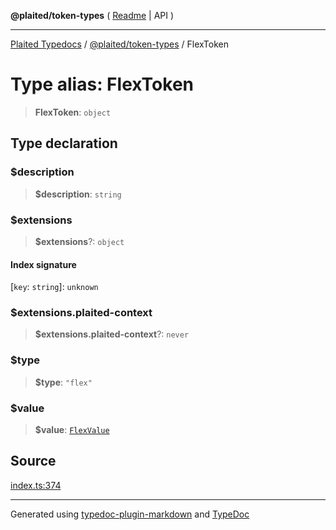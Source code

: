 **@plaited/token-types** ( [Readme](../README.md) \| API )

***

[Plaited Typedocs](../../../modules.md) / [@plaited/token-types](../modules.md) / FlexToken

# Type alias: FlexToken

> **FlexToken**: `object`

## Type declaration

### $description

> **$description**: `string`

### $extensions

> **$extensions**?: `object`

#### Index signature

 \[`key`: `string`\]: `unknown`

### $extensions.plaited-context

> **$extensions.plaited-context**?: `never`

### $type

> **$type**: `"flex"`

### $value

> **$value**: [`FlexValue`](FlexValue.md)

## Source

[index.ts:374](https://github.com/plaited/plaited/blob/d85458a/libs/token-types/src/index.ts#L374)

***

Generated using [typedoc-plugin-markdown](https://www.npmjs.com/package/typedoc-plugin-markdown) and [TypeDoc](https://typedoc.org/)
